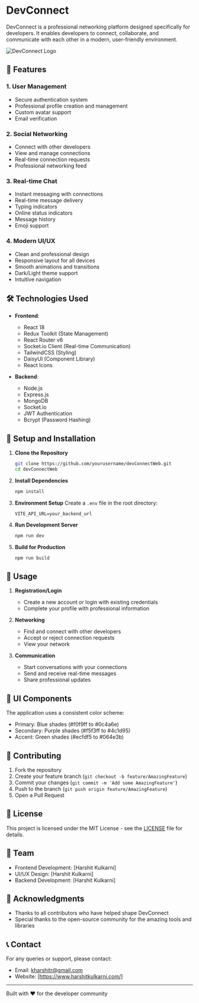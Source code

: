 # DevConnect

DevConnect is a professional networking platform designed specifically for developers. It enables developers to connect, collaborate, and communicate with each other in a modern, user-friendly environment.

![DevConnect Logo](public/assets/community.svg)

## 🚀 Features

### 1. User Management

- Secure authentication system
- Professional profile creation and management
- Custom avatar support
- Email verification

### 2. Social Networking

- Connect with other developers
- View and manage connections
- Real-time connection requests
- Professional networking feed

### 3. Real-time Chat

- Instant messaging with connections
- Real-time message delivery
- Typing indicators
- Online status indicators
- Message history
- Emoji support

### 4. Modern UI/UX

- Clean and professional design
- Responsive layout for all devices
- Smooth animations and transitions
- Dark/Light theme support
- Intuitive navigation

## 🛠️ Technologies Used

- **Frontend**:

  - React 18
  - Redux Toolkit (State Management)
  - React Router v6
  - Socket.io Client (Real-time Communication)
  - TailwindCSS (Styling)
  - DaisyUI (Component Library)
  - React Icons

- **Backend**:
  - Node.js
  - Express.js
  - MongoDB
  - Socket.io
  - JWT Authentication
  - Bcrypt (Password Hashing)

## 🔧 Setup and Installation

1. **Clone the Repository**

   ```bash
   git clone https://github.com/yourusername/devConnectWeb.git
   cd devConnectWeb
   ```

2. **Install Dependencies**

   ```bash
   npm install
   ```

3. **Environment Setup**
   Create a `.env` file in the root directory:

   ```env
   VITE_API_URL=your_backend_url
   ```

4. **Run Development Server**

   ```bash
   npm run dev
   ```

5. **Build for Production**
   ```bash
   npm run build
   ```

## 📱 Usage

1. **Registration/Login**

   - Create a new account or login with existing credentials
   - Complete your profile with professional information

2. **Networking**

   - Find and connect with other developers
   - Accept or reject connection requests
   - View your network

3. **Communication**
   - Start conversations with your connections
   - Send and receive real-time messages
   - Share professional updates

## 🎨 UI Components

The application uses a consistent color scheme:

- Primary: Blue shades (#f0f9ff to #0c4a6e)
- Secondary: Purple shades (#f5f3ff to #4c1d95)
- Accent: Green shades (#ecfdf5 to #064e3b)

## 🤝 Contributing

1. Fork the repository
2. Create your feature branch (`git checkout -b feature/AmazingFeature`)
3. Commit your changes (`git commit -m 'Add some AmazingFeature'`)
4. Push to the branch (`git push origin feature/AmazingFeature`)
5. Open a Pull Request

## 📄 License

This project is licensed under the MIT License - see the [LICENSE](LICENSE) file for details.

## 👥 Team

- Frontend Development: [Harshit Kulkarni]
- UI/UX Design: [Harshit Kulkarni]
- Backend Development: [Harshit Kulkarni]

## 🌟 Acknowledgments

- Thanks to all contributors who have helped shape DevConnect
- Special thanks to the open-source community for the amazing tools and libraries

## 📞 Contact

For any queries or support, please contact:

- Email: kharshitr@gmail.com
- Website: [https://www.harshitkulkarni.com/]

---

Built with ❤️ for the developer community
